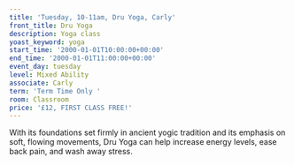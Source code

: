 ```yaml
---
title: 'Tuesday, 10-11am, Dru Yoga, Carly'
front_title: Dru Yoga
description: Yoga class
yoast_keyword: yoga
start_time: '2000-01-01T10:00:00+00:00'
end_time: '2000-01-01T11:00:00+00:00'
event_day: tuesday
level: Mixed Ability
associate: Carly
term: 'Term Time Only '
room: Classroom
price: '£12, FIRST CLASS FREE!'
---
```


With its foundations set firmly in ancient yogic tradition and its emphasis on soft, flowing movements, Dru Yoga can help increase energy levels, ease back pain, and wash away stress.

